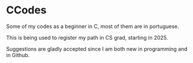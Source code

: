 # CCodes
Some of my codes as a beginner in C, most of them are in portuguese.

This is being used to register my path in CS grad, starting in 2025.

Suggestions are gladly accepted since I am both new in programming and in Github.